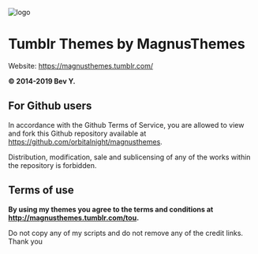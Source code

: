 ![logo](https://user-images.githubusercontent.com/24759950/55301550-d7cab580-546f-11e9-98e6-4b9f918edc2a.png)

Tumblr Themes by MagnusThemes
=============================

Website: https://magnusthemes.tumblr.com/

**© 2014-2019 Bev Y.**

## For Github users

In accordance with the Github Terms of Service, you are allowed to view and fork this Github repository available at  https://github.com/orbitalnight/magnusthemes.

Distribution, modification, sale and sublicensing of any of the works within the repository is forbidden.

## Terms of use

**By using my themes you agree to the terms and conditions at http://magnusthemes.tumblr.com/tou.**

Do not copy any of my scripts and do not remove any of the credit links. Thank you
